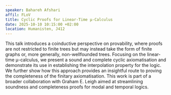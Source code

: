 ```yaml
---
speaker: Bahareh Afshari
affil: FLoV
title: Cyclic Proofs for Linear-Time μ-Calculus
date: 2025-10-10 10:15:00 +02:00
location: Humanisten, J412
---
```


This talk introduces a coinductive perspective on provability, where proofs are not restricted to finite trees but may instead take the form of finite graphs or, more generally, non-wellfounded trees. Focusing on the linear-time μ-calculus, we present a sound and complete cyclic axiomatisation and demonstrate its use in establishing the interpolation property for the logic. We further show how this approach provides an insightful route to proving the completeness of the finitary axiomatisation. This work is part of a broader collaboration with Graham E. Leigh aimed at streamlining soundness and completeness proofs for modal and temporal logics.
